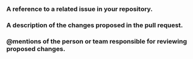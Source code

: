 ### A reference to a related issue in your repository.

### A description of the changes proposed in the pull request.

### @mentions of the person or team responsible for reviewing proposed changes.
